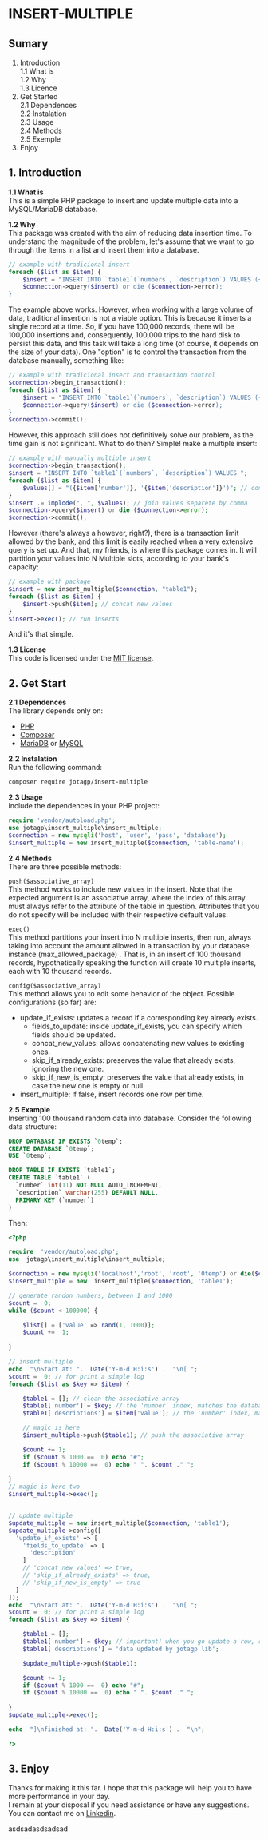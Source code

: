 # INSERT-MULTIPLE

## Sumary
1. Introduction  
	1.1 What is  
	1.2 Why  
	1.3 Licence  
2. Get Started  
	2.1 Dependences  
	2.2 Instalation  
	2.3 Usage  
	2.4 Methods  
	2.5 Exemple  
3. Enjoy  

## 1. Introduction  

**1.1 What is**  
This is a simple PHP package to insert and update multiple data into a MySQL/MariaDB database.  

**1.2 Why**  
This package was created with the aim of reducing data insertion time. To understand the magnitude of the problem, let's assume that we want to go through the items in a list and insert them into a database.  
```php
// example with tradicional insert
foreach ($list as $item) {
	$insert = "INSERT INTO `table1`(`numbers`, `description`) VALUES ({$item['number']}, '{$item['description']}');
	$connection->query($insert) or die ($connection->error);
}
```
The example above works. However, when working with a large volume of data, traditional insertion is not a viable option. This is because it inserts a single record at a time. So, if you have 100,000 records, there will be 100,000 insertions and, consequently, 100,000 trips to the hard disk to persist this data, and this task will take a long time (of course, it depends on the size of your data).
One "option" is to control the transaction from the database manually, something like:
```php
// example with tradicional insert and transaction control
$connection->begin_transaction();
foreach ($list as $item) {
	$insert = "INSERT INTO `table1`(`numbers`, `description`) VALUES ({$item['number']}, '{$item['description']}');
	$connection->query($insert) or die ($connection->error);
}
$connection->commit();
```
However, this approach still does not definitively solve our problem, as the time gain is not significant. What to do then? Simple! make a multiple insert:
```php
// example with manually multiple insert
$connection->begin_transaction();
$insert = "INSERT INTO `table1`(`numbers`, `description`) VALUES ";
foreach ($list as $item) {
	$values[] = "({$item['number']}, '{$item['description']}')"; // concat new values 
}
$insert .= implode(", ", $values); // join values separete by comma
$connection->query($insert) or die ($connection->error);
$connection->commit();
```
However (there's always a however, right?), there is a transaction limit allowed by the bank, and this limit is easily reached when a very extensive query is set up.
And that, my friends, is where this package comes in. It will partition your values ​​into N Multiple slots, according to your bank's capacity:
```php
// example with package
$insert = new insert_multiple($connection, "table1");
foreach ($list as $item) {
	$insert->push($item); // concat new values
}
$insert->exec(); // run inserts
```
And it's that simple.


**1.3 License**  
This code is licensed under the [MIT license](https://opensource.org/licenses/MIT).  


## 2. Get Start  

**2.1 Dependences**  
The library depends only on:  
- [PHP](https://www.php.net/)   
- [Composer](https://getcomposer.org/)  
- [MariaDB](https://mariadb.org/) or [MySQL](https://www.mysql.com/)  


**2.2 Instalation**  
Run the following command:  
```bash
composer require jotagp/insert-multiple  
```

**2.3 Usage**  
Include the dependences in your PHP project:  
```php
require 'vendor/autoload.php';
use jotagp\insert_multiple\insert_multiple;
$connection = new mysqli('host', 'user', 'pass', 'database');
$insert_multiple = new insert_multiple($connection, 'table-name');
```
**2.4 Methods**  
There are three possible methods:  

`push($associative_array)`  
This method works to include new values ​​in the insert. Note that the expected argument is an associative array, where the index of this array must always refer to the attribute of the table in question. Attributes that you do not specify will be included with their respective default values.  

`exec()`  
This method partitions your insert into N multiple inserts,  then run, always taking into account the amount allowed in a transaction by your database instance (max_allowed_package) . That is, in an insert of 100 thousand records, hypothetically speaking the function will create 10 multiple inserts, each with 10 thousand records.  

`config($associative_array)`  
This method allows you to edit some behavior of the object. Possible configurations (so far) are:
- update_if_exists: updates a record if a corresponding key already exists.
  - fields_to_update: inside update_if_exists, you can specify which fields should be updated.
  - concat_new_values: allows concatenating new values ​​to existing ones.
  - skip_if_already_exists: preserves the value that already exists, ignoring the new one.
  - skip_if_new_is_empty: preserves the value that already exists, in case the new one is empty or null.
- insert_multiple: if false, insert records one row per time.

**2.5 Example**  
Inserting 100 thousand random data into database.  Consider the following data structure:  
```sql
DROP DATABASE IF EXISTS `0temp`;
CREATE DATABASE `0temp`;
USE `0temp`;

DROP TABLE IF EXISTS `table1`;
CREATE TABLE `table1` (
  `number` int(11) NOT NULL AUTO_INCREMENT,
  `description` varchar(255) DEFAULT NULL,
  PRIMARY KEY (`number`)
)
```
Then:  
```php
<?php

require  'vendor/autoload.php';
use  jotagp\insert_multiple\insert_multiple;

$connection = new mysqli('localhost','root', 'root', '0temp') or die($connection->error);
$insert_multiple = new  insert_multiple($connection, 'table1');

// generate randon numbers, between 1 and 1000
$count =  0;
while ($count < 100000) {

	$list[] = ['value' => rand(1, 1000)];
	$count +=  1;
	
}

// insert multiple
echo  "\nStart at: ".  Date('Y-m-d H:i:s') .  "\n[ ";
$count =  0; // for print a simple log
foreach ($list as $key => $item) {

	$table1 = []; // clean the associative array
	$table1['number'] = $key; // the 'number' index, matches the database attribute
	$table1['descriptions'] = $item['value']; // the 'number' index, matches the database attribute

	// magic is here
	$insert_multiple->push($table1); // push the associative array 

	$count += 1;
	if ($count % 1000 ==  0) echo "#";
	if ($count % 10000 ==  0) echo " ". $count ." ";
	
}
// magic is here two
$insert_multiple->exec();


// update multiple
$update_multiple = new insert_multiple($connection, 'table1');
$update_multiple->config([
  'update_if_exists' => [
    'fields_to_update' => [
      'description'
    ]
    // 'concat_new_values' => true,
    // 'skip_if_already_exists' => true,
    // 'skip_if_new_is_empty' => true
  ]
]);
echo  "\nStart at: ".  Date('Y-m-d H:i:s') .  "\n[ ";
$count =  0; // for print a simple log
foreach ($list as $key => $item) {

	$table1 = [];
	$table1['number'] = $key; // important! when you go update a row, remember set the key property (in this case, field number)
	$table1['descriptions'] = 'data updated by jotagp lib';

	$update_multiple->push($table1); 

	$count += 1;
	if ($count % 1000 ==  0) echo "#";
	if ($count % 10000 ==  0) echo " ". $count ." ";
	
}
$update_multiple->exec();

echo  "]\nfinished at: ".  Date('Y-m-d H:i:s') .  "\n";

?>
```


## 3. Enjoy
Thanks for making it this far. I hope that this package will help you to have more performance in your day.   
I remain at your disposal if you need assistance or have any suggestions. 
You can contact me on [Linkedin](https://www.linkedin.com/in/jo%C3%A3o-gabriel-pereira-909085105/).

asdsadasdsadsad